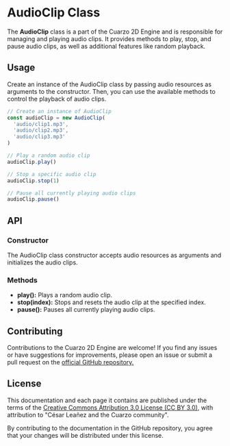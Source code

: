 # AudioClip Class

The **AudioClip** class is a part of the Cuarzo 2D Engine and is responsible for managing and playing audio clips. It provides methods to play, stop, and pause audio clips, as well as additional features like random playback.

## Usage

Create an instance of the AudioClip class by passing audio resources as arguments to the constructor. Then, you can use the available methods to control the playback of audio clips.

```js
// Create an instance of AudioClip
const audioClip = new AudioClip(
  'audio/clip1.mp3',
  'audio/clip2.mp3',
  'audio/clip3.mp3'
)

// Play a random audio clip
audioClip.play()

// Stop a specific audio clip
audioClip.stop(1)

// Pause all currently playing audio clips
audioClip.pause()
```

## API

### Constructor

The AudioClip class constructor accepts audio resources as arguments and initializes the audio clips.

### Methods

- **play():** Plays a random audio clip.
- **stop(index):** Stops and resets the audio clip at the specified index.
- **pause():** Pauses all currently playing audio clips.

## Contributing

Contributions to the Cuarzo 2D Engine are welcome! If you find any issues or have suggestions for improvements, please open an issue or submit a pull request on the [official GitHub repository.](https://github.com/gabriedev/cuarzo)

## License

This documentation and each page it contains are published under the terms of the [Creative Commons Attribution 3.0 License (CC BY 3.0)](https://creativecommons.org/licenses/by/3.0/), with attribution to "César Leañez and the Cuarzo community".

By contributing to the documentation in the GitHub repository, you agree that your changes will be distributed under this license.
